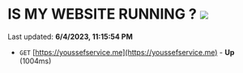 # IS MY WEBSITE RUNNING ? [![](https://img.shields.io/static/v1?label=Sponsor&message=%E2%9D%A4&logo=GitHub&color=%23fe8e86)](https://github.com/sponsors/<username>)

Last updated: **6/4/2023, 11:15:54 PM**

- `GET` [https://youssefservice.me](https://youssefservice.me) - **Up** (1004ms)
